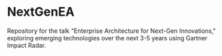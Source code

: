 # NextGenEA
Repository for the talk "Enterprise Architecture for Next-Gen Innovations," exploring emerging technologies over the next 3-5 years using Gartner Impact Radar.
